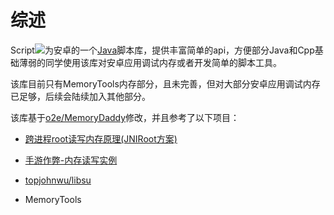 # 综述

Script[![](https://jitpack.io/v/moshuixins/Script.svg)](https://jitpack.io/#moshuixins/Script)为安卓的一个[Java](https://developer.oracle.com/java/)脚本库，提供丰富简单的api，方便部分Java和Cpp基础薄弱的同学使用该库对安卓应用调试内存或者开发简单的脚本工具。

该库目前只有MemoryTools内存部分，且未完善，但对大部分安卓应用调试内存已足够，后续会陆续加入其他部分。

该库基于[o2e/MemoryDaddy](https://github.com/o2e/MemoryDaddy)修改，并且参考了以下项目：

* [跨进程root读写内存原理(JNIRoot方案)](https://xiaowu.blog.csdn.net/article/details/114363535?spm=1001.2014.3001.5502)

* [手游作弊-内存读写实例](https://xiaowu.blog.csdn.net/article/details/112148520?spm=1001.2014.3001.5502)
* [topjohnwu/libsu](https://github.com/topjohnwu/libsu)
* MemoryTools



